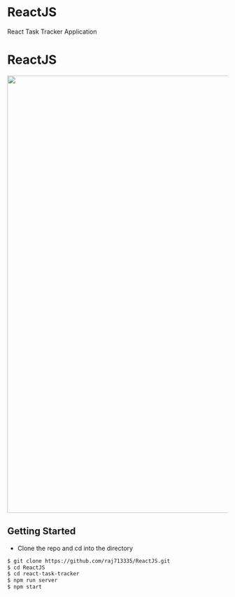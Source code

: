 # ReactJS

React Task Tracker Application

# ReactJS



<p align="center">
    <img src="SRC/Demo.gif" width="1000">
    </p>


## Getting Started
- Clone the repo and cd into the directory
```sh
$ git clone https://github.com/raj713335/ReactJS.git
$ cd ReactJS
$ cd react-task-tracker
$ npm run server
$ npm start
```